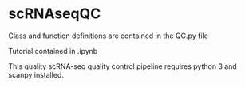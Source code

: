 # scRNAseqQC

Class and function definitions are contained in the QC.py file

Tutorial contained in .ipynb

This quality scRNA-seq quality control pipeline requires python 3 and scanpy installed.
